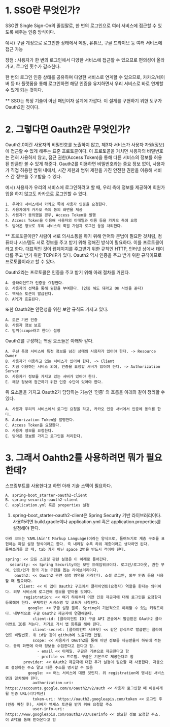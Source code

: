 # 1. SSO란 무엇인가?

SSO란 Single Sign-On의 줄임말로, 한 번의 로그인으로 여러 서비스에 접근할 수 있도록 해주는 인증 방식이다.

예시) 구글 계정으로 로그인한 상태에서 메일, 유튜브, 구글 드라이브 등 여러 서비스에 접근 가능

장점 : 사용자가 한 번의 로그인에서 다양한 서비스에 접근할 수 있으므로 편의성이 올라가고, 로그인 횟수가 감소한다.

한 번의 로그인 인증 상태를 공유하며 다양한 서비스로 연계할 수 있으므로, 카카오/네이버 등 타 플랫폼을 통해 로그인하면 해당 인증을 유지하면서 우리 서비스로 바로 연계할 수 있게 되는 것이다.

** SSO는 특정 기술이 아닌 패턴이자 설계에 가깝다. 이 설계를 구현하기 위한 도구가 Oauth2인 것이다.

# 2. 그렇다면 Oauth2란 무엇인가?

Oauth2.0이란 사용자의 비밀번호를 노출하지 않고, 제3자 서비스가 사용자 자원(정보)에 접근할 수 있게 해주는 표준 프로토콜이다. 이 프로토콜을 거치면 사용자의 비밀번호는 전혀 사용하지 않고, 접근 권한(Access Token)을 통해 다른 서비스의 정보를 허용된 만큼만 볼 수 있게 해준다.
Oauth2를 이용하면 비밀번호라는 중요 정보 없이, 사용자가 직접 허용한 범위 내에서, 시간 제한과 범위 제한을 가진 안전한 권한을 이용해 서비스 간 정보를 주고받을 수 있다.

예시) 사용자가 우리의 서비스에 로그인하려고 할 때, 우리 측에 정보를 제공하여 회원가입을 하지 않고도 카카오로 로그인할 수 있다.

```
1. 우리의 서비스에서 카카오 쪽에 사용자 인증을 요청한다.
2. 사용자에게 카카오 측의 동의 화면을 제공
3. 사용자가 동의했을 경우, Access Token을 발행
4. Access Token을 이용해 사용자의 이메일과 이름 등을 카카오 측에 요청
5. 받아온 정보로 우리 서비스의 회원 가입과 로그인 등을 처리한다.
```

** 프로토콜이란? 사람이 서로 의사소통을 하기 위해 언어와 문법이 필요한 것처럼, 컴퓨터나 시스템도 서로 정보를 주고 받기 위해 정해진 방식이 필요하다. 이를 프로토콜이라고 한다. 대표적인 것이 웹페이지를 주고받기 위한 규칙인 HTTP, 인터넷 상에서 데이터를 주고 받기 위한 TCP/IP가 있다. Oauth2 역시 인증을 주고 받기 위한 규칙이므로 프로토콜이라고 할 수 있다.

Oauth2라는 프로토콜은 인증을 주고 받기 위해 아래 절차를 거친다.

```
A. 클라이언트가 인증을 요청한다.
B. 사용자의 선택을 통해 권한을 부여한다. (인증 해도 돼라고 OK 사인을 준다)
C. 액세스 토큰이 발급된다.
D. API가 호출된다.
```

또한 Oauth2는 안전성을 위한 보안 규칙도 가지고 있다.

```
A. 토큰 기반 인증
B. 사용자 정보 보호
C. 범위(scope라고 한다) 설정
```

Oauth2를 구성하는 핵심 요소들은 아래와 같다.

```
A. 우선 특정 서비스에 특정 정보를 넘긴 상태의 사용자가 있어야 한다. -> Resource Owner
B. 사용자가 이용하고 있는 서비스가 있어야 한다. -> Client
C. 지금 이용하는 서비스 외에, 인증을 요청할 서버가 있어야 한다. -> Authorization Server
D. 사용자가 정보를 가지고 있는 서버가 있어야 한다.
E. 해당 정보에 접근하기 위한 인증 수단이 있어야 한다.
```

위 요소들을 가지고 Oauth2가 담당하는 기능인 '인증' 의 흐름을 아래와 같이 정리할 수 있다.

```
A. 사용자 우리의 서비스에서 로그인 요청을 하고, 카카오 인증 서버에서 인증에 동의를 한다.
B. Autorization Token을 발행한다.
C. Access Token을 요청한다.
D. 사용자 정보를 요청한다.
E. 받아온 정보를 가지고 로그인을 처리한다.
```

# 3. 그래서 Oahth2를 사용하려면 뭐가 필요한데?

스프링부트를 사용한다고 하면 아래 기술 스택이 필요하다.

```
A. spring-boot_starter-oauth2-client
B. spring-security-oauth2-client
C. application.yml 혹은 properties 설정
```

1. spring-boot_starter-oauth2-client은 Spring Security 기반 라이브러리이다. 사용하려면 build.gradle이나 application.yml 혹은 application.properties를 설정해야 한다.

``` spring-boot_starter-oauth2-client 설정 코드(일단 챗GPT 통해서 빠르게 수집함)
아래 코드는 YAML(Ain't Markup Language)이라는 양식으로, 들여쓰기로 계층 구조를 표현하는 파일 설정 형식이라고 한다. 즉 내려갈 수록 하위 계층이라고 생각하면 된다.
들여쓰기를 할 때, tab 키가 아닌 space 2번을 반드시 적어야 한다.

spring: << 모든 스프링 관련 설정은 이 아래로 들어간다.
  security: << Spring Security라는 보안 프레임워크이다. 로그인/로그아웃, 권한 부여, 인증/인가 등의 기능 구현을 돕는 라이브러리이다.
    oauth2: << Oauth2 관련 설정 영역을 가리킨다. 소셜 로그인, 외부 인증 등을 사용할 때 필요하다.
      client: << 이 앱이 Oauth2 구조에서 클라이언트(요청자) 역할을 한다는 의미이다. 외부 서비스에 로그인해 정보를 받아올 것이다.
        registration: << 여기 하위부터 어떤 인증 제공자에 대해 로그인을 요청할지 등록해야 한다. 구체적인 서비스명 및 코드가 시작된다.
          google: << 구글 설정 블록. Spring이 기본적으로 이해할 수 있는 키워드이다. 내부적으로 구글 Oauth2 제공자에 연결해준다.
            client-id: [클라이언트 ID] 구글 API 콘솔에서 발급받은 OAuth2 클라이언트 ID를 적는다. 저기로 가서 앱 등록을 해야 한다.
            client-secret: [클라이언트 시크릿] << 같은 방식으로 발급받는 클라이언트 비밀번호. 위 id랑 같이 github에 노출되면 안됨.
            scope: << 사용자가 OAuth2를 통해 어떤 정보를 제공받을지 하위에 적는다. 동의 화면에 아래 정보들 수집한다고 뜬다고 함.
              - email << 이메일. 구글은 기본으로 제공한다고 함
              - profile << 프로필. 구글은 기본으로 제공한다고 함
        provider: << OAuth2 제공자에 대한 추가 설정이 필요할 때 사용한다. 자동으로 설정하는 주소 말고 다른 주소를 명시할 수 있음
          google: << 어느 서비스에 대한 것인지. 위 registration에 명시된 서비스명과 일치해야 한다.
            authorization-uri: https://accounts.google.com/o/oauth2/v2/auth << 사용자 로그인할 때 이동하게 될 인증 URL(리디렉션)
            token-uri: https://oauth2.googleapis.com/token << 로그인 후(인증 마친 후), 서버가 액세스 토큰을 받기 위해 요청할 주소
            user-info-uri: https://www.googleapis.com/oauth2/v3/userinfo << 필요한 정보 요청할 주소. 이 API를 통해 받아온다고 함
```
